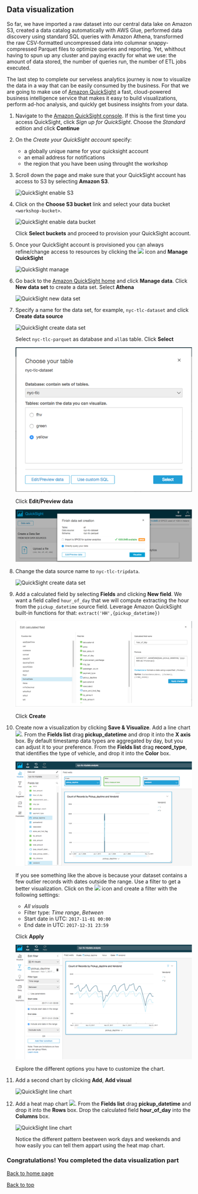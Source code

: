 ## Data visualization

So far, we have imported a raw dataset into our central data lake on Amazon S3, created a data catalog automatically with AWS Glue, performed data discovery using standard SQL queries with Amazon Athena, transformed the raw CSV-formatted uncompressed data into columnar snappy-compressed Parquet files to optimize queries and reporting. Yet, whithout having to spun up any cluster and paying exactly for what we use: the amount of data stored, the number of queries run, the number of ETL jobs executed.

The last step to complete our serveless analytics journey is now to visualize the data in a way that can be easily consumed by the business. For that we are going to make use of [Amazon QuickSight](https://quicksight.aws/) a fast, cloud-powered business intelligence service that makes it easy to build visualizations, perform ad-hoc analysis, and quickly get business insights from your data.

1. Navigate to the [Amazon QuickSight console](https://quicksight.aws.amazon.com/). If this is the first time you access QuickSight, click *Sign up for QuickSight*. Choose the *Standard* edition and click **Continue**

1. On the *Create your QuickSight account* specify:
	* a globally unique name for your quicksight account
	* an email address for notifications
	* the region that you have been using throught the workshop

1. Scroll down the page and make sure that your QuickSight account has access to S3 by selecting **Amazon S3**.

	![QuickSight enable S3](images/21a-quicksight-select-s3.png)

1. Click on the **Choose S3 bucket** link and select your data bucket `<workshop-bucket>`. 

	![QuickSight enable data bucket](images/21b-quicksight-select-buckets.png)

	Click **Select buckets** and proceed to provision your QuickSight account.
	
1. Once your QuickSight account is provisioned you can always refine/change access to resources by clicking the <img src=images/21d-quicksight-manage-icon.png width=12px> icon and **Manage QuickSight**

	![QuickSight manage](images/21c-quicksight-manage.png)

1. Go back to the [Amazon QuickSight home](https://quicksight.aws.amazon.com/) and click **Manage data**. Click **New data set** to create a data set. Select **Athena**

	![QuickSight new data set](images/23-quicksight-new-dataset.png)
	
1. Specify a name for the data set, for example, `nyc-tlc-dataset` and click **Create data source**

	![QuickSight create data set](images/24-quicksight-create-dataset.png)

	Select `nyc-tlc-parquet` as database and `all`as table. Click **Select**

	![QuickSight create data set](images/25-quicksight-dataset-tables.png)
	
	Click **Edit/Preview data**

	![QuickSight create data set](images/25b-quicksight-dataset-spice.png)
	

1. Change the data source name to `nyc-tlc-tripdata`. 

	![QuickSight create data set](images/26a-quicksight-dataset-edition.png)

1. Add a calculated field by selecting **Fields** and clicking **New field**. We want a field called `hour_of_day` that we will compute extracting the hour from the `pickup_datetime` source field. Leverage Amazon QuickSight built-in functions for that: `extract('HH',{pickup_datetime})`

	![QuickSight create data set](images/26b-quicksight-dataset-edition.png)
	
	Click **Create**

1. Create now a visualization by clicking **Save & Visualize**. Add a line chart <img src=images/27-quicksight-line-chart-icon.png width=10px>. From the **Fields list** drag **pickup_datetime** and drop it into the **X axis** box. By default timestamp data types are aggregated by day, but you can adjust it to your preference. From the **Fields list** drag **record_type**, that identifies the type of vehicle, and drop it into the **Color** box.

	![QuickSight line chart](images/28a-quicksight-line-chart.png)
	
	If you see something like the above is because your dataset contains a few outlier records with dates outside the range. Use a filter to get a better visualization. Click on the <img src=images/28b-quicksight-filter-icon.png width=12px> icon and create a filter with the following settings:
	
	* *All visuals*
	* Filter type: *Time range*, *Between*
	* Start date in UTC: `2017-11-01 00:00`
	* End date in UTC: `2017-12-31 23:59`

	Click **Apply**
	

	![QuickSight line chart](images/28c-quicksight-line-chart-filtered.png)
	
	Explore the different options you have to customize the chart.

1. Add a second chart by clicking **Add**, **Add visual**

	![QuickSight line chart](images/29-quicksight-add-visual.png)

2. Add a heat map chart <img src=images/30-quicksight-heat-map-icon.png width=10px>. From the **Fields list** drag **pickup_datetime** and drop it into the **Rows** box. Drop the calculated field **hour\_of\_day** into the **Columns** box.

	![QuickSight line chart](images/31-quicksight-heat-map.png)
	
	Notice the different pattern beetween work days and weekends and how easily you can tell them appart using the heat map chart.	
	
	
### Congratulations! You completed the data visualization part

[Back to home page](README.md)

[Back to top](#data-visualization)


